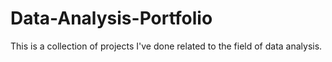 # Data-Analysis-Portfolio
This is a collection of projects I've done related to the field of data analysis. 
